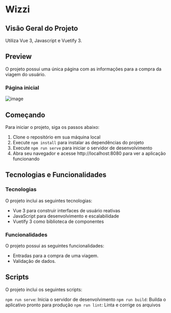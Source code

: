 # Wizzi

## Visão Geral do Projeto
Utiliza Vue 3, Javascript e Vuetify 3.

## Preview
O projeto possui uma única página com as informações para a compra da viagem do usuário.
### Página inicial
![image](https://github.com/augustopiatto/Projeto-Wizzi/assets/77405968/e58f833b-56ad-4983-877e-b80aa99a2021)

## Começando
Para iniciar o projeto, siga os passos abaixo:

1. Clone o repositório em sua máquina local
2. Execute ```npm install``` para instalar as dependências do projeto
3. Execute ```npm run serve``` para iniciar o servidor de desenvolvimento
4. Abra seu navegador e acesse http://localhost:8080 para ver a aplicação funcionando

## Tecnologias e Funcionalidades
### Tecnologias
O projeto inclui as seguintes tecnologias:

- Vue 3 para construir interfaces de usuário reativas
- JavaScript para desenvolvimento e escalabilidade
- Vuetify 3 como biblioteca de componentes

### Funcionalidades
O projeto possui as seguintes funcionalidades:

- Entradas para a compra de uma viagem.
- Validação de dados.

## Scripts
O projeto inclui os seguintes scripts:

```npm run serve```: Inicia o servidor de desenvolvimento
```npm run build```: Builda o aplicativo pronto para produção
```npm run lint```: Linta e corrige os arquivos
